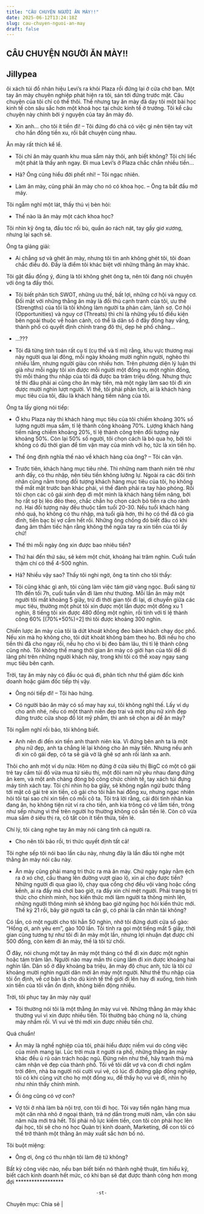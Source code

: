 ```yaml
---
title: "CÂU CHUYỆN NGƯỜI ĂN MÀY!!"
date: 2025-06-12T13:24:18Z
slug: cau-chuyen-nguoi-an-may
draft: false
---
```


## CÂU CHUYỆN NGƯỜI ĂN MÀY!!

## Jillypea

ôi xách túi đồ nhãn hiệu Levi’s ra khỏi Plaza rồi đứng lại ở cửa chờ bạn. Một tay ăn mày chuyên nghiệp phát hiện ra tôi, sán tới đứng trước mặt. Câu chuyện của tôi chỉ có thế thôi. Thế nhưng tay ăn mày đã dạy tôi một bài học kinh tế còn sâu sắc hơn một khoá học tại chức kinh tế ở trường. Tôi kể câu chuyện này chính bởi ý nguyện của tay ăn mày đó.

- Xin anh… cho tôi ít tiền đi! – Tôi đứng đó chả có việc gì nên tiện tay vứt cho hắn đồng tiền xu, rồi bắt chuyện cùng nhau.

Ăn mày rất thích kể lể.

- Tôi chỉ ăn mày quanh khu mua sắm này thôi, anh biết không? Tôi chỉ liếc một phát là thấy anh ngay. Đi mua Levi’s ở Plaza chắc chắn nhiều tiền…

- Hả? Ông cũng hiểu đời phết nhỉ! – Tôi ngạc nhiên.

- Làm ăn mày, cũng phải ăn mày cho nó có khoa học. – Ông ta bắt đầu mở máy.

Tôi ngẫm nghĩ một lát, thấy thú vị bèn hỏi:

- Thế nào là ăn mày một cách khoa học?

Tôi nhìn kỹ ông ta, đầu tóc rối bù, quần áo rách nát, tay gầy giơ xương, nhưng lại sạch sẽ.

Ông ta giảng giải:

- Ai chẳng sợ và ghét ăn mày, nhưng tôi tin anh không ghét tôi, tôi đoan chắc điều đó. Đấy là điểm tôi khác biệt với những thằng ăn mày khác.

Tôi gật đầu đồng ý, đúng là tôi không ghét ông ta, nên tôi đang nói chuyện với ông ta đấy thôi.

- Tôi biết phân tích SWOT, những ưu thế, bất lợi, những cơ hội và nguy cơ. Đối mặt với những thằng ăn mày là đối thủ cạnh tranh của tôi, ưu thế (Strengths) của tôi là tôi không làm người ta phản cảm, lánh sợ. Cơ hội (Opportunities) và nguy cơ (Threats) thì chỉ là những yếu tố điều kiện bên ngoài thuộc về hoàn cảnh, có thể là dân số ở đây đông hay vắng, thành phố có quyết định chỉnh trang đô thị, dẹp hè phố chăng…

- …???

- Tôi đã từng tính toán rất cụ tỉ (cụ thể và tỉ mỉ) rằng, khu vực thương mại này người qua lại đông, mỗi ngày khoảng mười nghìn người, nghèo thì nhiều lắm, nhưng người giàu còn nhiều hơn. Trên phương diện lý luận thì giả như mỗi ngày tôi xin được mỗi người một đồng xu một nghìn đồng, thì mỗi tháng thu nhập của tôi đã được ba trăm triệu đồng. Nhưng thực tế thì đâu phải ai cũng cho ăn mày tiền, mà một ngày làm sao tôi đi xin được mười nghìn lượt người. Vì thế, tôi phải phân tích, ai là khách hàng mục tiêu của tôi, đâu là khách hàng tiềm năng của tôi.

Ông ta lấy giọng nói tiếp:

- Ở khu Plaza này thì khách hàng mục tiêu của tôi chiếm khoảng 30% số lượng người mua sắm, tỉ lệ thành công khoảng 70%. Lượng khách hàng tiềm năng chiếm khoảng 20%, tỉ lệ thành công trên đối tượng này khoảng 50%. Còn lại 50% số người, tôi chọn cách là bỏ qua họ, bởi tôi không có đủ thời gian để tìm vận may của mình với họ, tức là xin tiền họ.

- Thế ông định nghĩa thế nào về khách hàng của ông? – Tôi căn vặn.

- Trước tiên, khách hàng mục tiêu nhé. Thì những nam thanh niên trẻ như anh đấy, có thu nhập, nên tiêu tiền không lưỡng lự. Ngoài ra các đôi tình nhân cũng nằm trong đối tượng khách hàng mục tiêu của tôi, họ không thể mất mặt trước bạn khác phái, vì thế đành phải ra tay hào phóng. Rồi tôi chọn các cô gái xinh đẹp đi một mình là khách hàng tiềm năng, bởi họ rất sợ bị lẽo đẽo theo, chắc chắn họ chọn cách bỏ tiền ra cho rảnh nợ. Hai đối tượng này đều thuộc tầm tuổi 20-30. Nếu tuổi khách hàng nhỏ quá, họ không có thu nhập, mà tuổi già hơn, thì họ có thể đã có gia đình, tiền bạc bị vợ cầm hết rồi. Những ông chồng đó biết đâu có khi đang âm thầm tiếc hận rằng không thể ngửa tay ra xin tiền của tôi ấy chứ!

- Thế thì mỗi ngày ông xin được bao nhiêu tiền?

- Thứ hai đến thứ sáu, sẽ kém một chút, khoảng hai trăm nghìn. Cuối tuần thậm chí có thể 4-500 nghìn.

- Hả? Nhiều vậy sao?
Thấy tôi nghi ngờ, ông ta tính cho tôi thấy:

- Tôi cũng khác gì anh, tôi cũng làm việc tám giờ vàng ngọc. Buổi sáng từ 11h đến tối 7h, cuối tuần vẫn đi làm như thường. Mỗi lần ăn mày một người tôi mất khoảng 5 giây, trừ đi thời gian tôi đi lại, di chuyển giữa các mục tiêu, thường một phút tôi xin được một lần được một đồng xu 1 nghìn, 8 tiếng tôi xin được 480 đồng một nghìn, rồi tính với tỉ lệ thành công 60% [(70%+50%)÷2] thì tôi được khoảng 300 nghìn.

Chiến lược ăn mày của tôi là dứt khoát không đeo bám khách chạy dọc phố. Nếu xin mà họ không cho, tôi dứt khoát không bám theo họ. Bởi nếu họ cho tiền thì đã cho ngay rồi, nếu họ cho vì bị đeo bám lâu, thì tỉ lệ thành công cũng nhỏ. Tôi không thể mang thời gian ăn mày có giới hạn của tôi để đi lãng phí trên những người khách này, trong khi tôi có thể xoay ngay sang mục tiêu bên cạnh.

Trời, tay ăn mày này có đầu óc quá đi, phân tích như thể giám đốc kinh doanh hoặc giám đốc tiếp thị vậy.

- Ông nói tiếp đi! – Tôi hào hứng.

- Có người bảo ăn mày có số may hay xui, tôi không nghĩ thế. Lấy ví dụ cho anh nhé, nếu có một thanh niên đẹp trai và một phụ nữ xinh đẹp đứng trước cửa shop đồ lót mỹ phẩm, thì anh sẽ chọn ai để ăn mày?

Tôi ngẫm nghĩ rồi bảo, tôi không biết.

- Anh nên đi đến xin tiền anh thanh niên kia. Vì đứng bên anh ta là một phụ nữ đẹp, anh ta chẳng lẽ lại không cho ăn mày tiền. Nhưng nếu anh đi xin cô gái đẹp, cô ta sẽ giả vờ là ghê sợ anh rồi lánh xa anh.

Thôi cho anh một ví dụ nữa: Hôm nọ đứng ở cửa siêu thị BigC có một cô gái trẻ tay cầm túi đồ vừa mua từ siêu thị, một đôi nam nữ yêu nhau đang đứng ăn kem, và một anh chàng đóng bộ công chức chỉnh tề, tay xách túi đựng máy tính xách tay. Tôi chỉ nhìn họ ba giây, sẽ không ngần ngừ bước thẳng tới mặt cô gái trẻ xin tiền, cô gái cho tôi hẳn hai đồng xu, nhưng ngạc nhiên hỏi tôi tại sao chỉ xin tiền có mỗi cô ta. Tôi trả lời rằng, cái đôi tình nhân kia đang ăn, họ không tiện rút ví ra cho tiền, anh kia trông có vẻ lắm tiền, trông như sếp nhưng vì thế trên người họ thường không có sẵn tiền lẻ. Còn cô vừa mua sắm ở siêu thị ra, cô tất còn ít tiền thừa, tiền lẻ.

Chí lý, tôi càng nghe tay ăn mày nói càng tỉnh cả người ra.

- Cho nên tôi bảo rồi, tri thức quyết định tất cả!

Tôi nghe sếp tôi nói bao lần câu này, nhưng đây là lần đầu tôi nghe một thằng ăn mày nói câu này.

- Ăn mày cũng phải mang tri thức ra mà ăn mày. Chứ ngày ngày nằm ệch ra ở xó chợ, cầu thang lên đường vượt giao lộ, xin ai cho được tiền? Những người đi qua giao lộ, chạy qua cổng chợ đều vội vàng hoặc cồng kềnh, ai ra đấy mà chơi bao giờ, ra đấy xin chỉ mệt người. Phải trang bị tri thức cho chính mình, học kiến thức mới làm người ta thông minh lên, những người thông minh sẽ không bao giờ ngừng học hỏi kiến thức mới. Thế kỷ 21 rồi, bây giờ người ta cần gì, có phải là cần nhân tài không?

Có lần, có một người cho tôi hẳn 50 nghìn, nhờ tôi đứng dưới cửa sổ gào: “Hồng ơi, anh yêu em”, gào 100 lần. Tôi tính ra gọi một tiếng mất 5 giây, thời gian cũng tương tự như tôi đi ăn mày một lần, nhưng lợi nhuận đạt được chỉ 500 đồng, còn kém đi ăn mày, thế là tôi từ chối.

Ở đây, nói chung một tay ăn mày một tháng có thể đi xin được một nghìn hoặc tám trăm lần. Người nào may mắn thì cùng lắm đi xin được khoảng hai nghìn lần. Dân số ở đây khoảng ba triệu, ăn mày độ chục anh, tức là tôi cứ khoảng mười nghìn người dân mới ăn mày một người. Như thế thu nhập của tôi ổn định, về cơ bản là cho dù kinh tế thế giới đi lên hay đi xuống, tình hình xin tiền của tôi vẫn ổn định, không biến động nhiều.

Trời, tôi phục tay ăn mày này quá!

- Tôi thường nói tôi là một thằng ăn mày vui vẻ. Những thằng ăn mày khác thường vui vì xin được nhiều tiền. Tôi thường bảo chúng nó là, chúng mày nhầm rồi. Vì vui vẻ thì mới xin được nhiều tiền chứ.

Quá chuẩn!

- Ăn mày là nghề nghiệp của tôi, phải hiểu được niềm vui do công việc của mình mang lại. Lúc trời mưa ít người ra phố, những thằng ăn mày khác đều ủ rũ oán trách hoặc ngủ. Đừng nên như thế, hãy tranh thủ mà cảm nhận vẻ đẹp của thành phố. Tối về tôi dắt vợ và con đi chơi ngắm trời đêm, nhà ba người nói cười vui vẻ, có lúc đi đường gặp đồng nghiệp, tôi có khi cũng vứt cho họ một đồng xu, để thấy họ vui vẻ đi, nhìn họ như nhìn thấy chính mình.

- Ối ông cũng có vợ con?

- Vợ tôi ở nhà làm bà nội trợ, con tôi đi học. Tôi vay tiền ngân hàng mua một căn nhà nhỏ ở ngoại thành, trả nợ dần trong mười năm, vẫn còn sáu năm nữa mới trả hết. Tôi phải nỗ lực kiếm tiền, con tôi còn phải học lên đại học, tôi sẽ cho nó học Quản trị kinh doanh, Marketing, để con tôi có thể trở thành một thằng ăn mày xuất sắc hơn bố nó.

Tôi buột miệng:

- Ông ơi, ông có thu nhận tôi làm đệ tử không?

Bất kỳ công việc nào, nếu bạn biết biến nó thành nghệ thuật, tìm hiểu kỹ, biết cách kinh doanh hết mức, có khi bạn sẽ đạt được thành công hơn mong đợi
                             ******************
 
                                     -st-

 
Chuyên mục: Chia sẻ |​